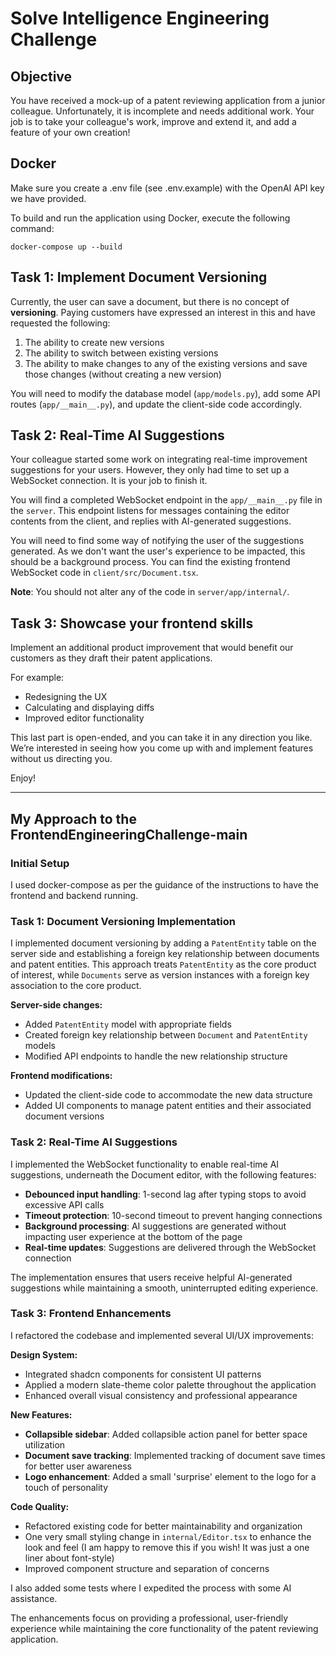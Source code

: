 # Solve Intelligence Engineering Challenge

## Objective

You have received a mock-up of a patent reviewing application from a junior colleague. Unfortunately, it is incomplete and needs additional work. Your job is to take your colleague's work, improve and extend it, and add a feature of your own creation!

## Docker

Make sure you create a .env file (see .env.example) with the OpenAI API key we have provided.

To build and run the application using Docker, execute the following command:

```
docker-compose up --build
```

## Task 1: Implement Document Versioning

Currently, the user can save a document, but there is no concept of **versioning**. Paying customers have expressed an interest in this and have requested the following:

1. The ability to create new versions
2. The ability to switch between existing versions
3. The ability to make changes to any of the existing versions and save those changes (without creating a new version)

You will need to modify the database model (`app/models.py`), add some API routes (`app/__main__.py`), and update the client-side code accordingly.

## Task 2: Real-Time AI Suggestions

Your colleague started some work on integrating real-time improvement suggestions for your users. However, they only had time to set up a WebSocket connection. It is your job to finish it.

You will find a completed WebSocket endpoint in the `app/__main__.py` file in the `server`. This endpoint listens for messages containing the editor contents from the client, and replies with AI-generated suggestions.

You will need to find some way of notifying the user of the suggestions generated. As we don't want the user's experience to be impacted, this should be a background process. You can find the existing frontend WebSocket code in `client/src/Document.tsx`.

**Note**: You should not alter any of the code in `server/app/internal/`.

## Task 3: Showcase your frontend skills

Implement an additional product improvement that would benefit our customers as they draft their patent applications. 

For example:
- Redesigning the UX
- Calculating and displaying diffs 
- Improved editor functionality

This last part is open-ended, and you can take it in any direction you like. We’re interested in seeing how you come up with and implement features without us directing you.

Enjoy!



----------------------------------------------------------------------------------------

## My Approach to the FrontendEngineeringChallenge-main

### Initial Setup
I used docker-compose as per the guidance of the instructions to have the frontend and backend running.

### Task 1: Document Versioning Implementation

I implemented document versioning by adding a `PatentEntity` table on the server side and establishing a foreign key relationship between documents and patent entities. This approach treats `PatentEntity` as the core product of interest, while `Documents` serve as version instances with a foreign key association to the core product.

**Server-side changes:**
- Added `PatentEntity` model with appropriate fields
- Created foreign key relationship between `Document` and `PatentEntity` models
- Modified API endpoints to handle the new relationship structure

**Frontend modifications:**
- Updated the client-side code to accommodate the new data structure
- Added UI components to manage patent entities and their associated document versions

### Task 2: Real-Time AI Suggestions

I implemented the WebSocket functionality to enable real-time AI suggestions, underneath the Document editor, with the following features:

- **Debounced input handling**: 1-second lag after typing stops to avoid excessive API calls
- **Timeout protection**: 10-second timeout to prevent hanging connections
- **Background processing**: AI suggestions are generated without impacting user experience at the bottom of the page
- **Real-time updates**: Suggestions are delivered through the WebSocket connection

The implementation ensures that users receive helpful AI-generated suggestions while maintaining a smooth, uninterrupted editing experience.

### Task 3: Frontend Enhancements

I refactored the codebase and implemented several UI/UX improvements:

**Design System:**
- Integrated shadcn components for consistent UI patterns
- Applied a modern slate-theme color palette throughout the application
- Enhanced overall visual consistency and professional appearance

**New Features:**
- **Collapsible sidebar**: Added collapsible action panel for better space utilization
- **Document save tracking**: Implemented tracking of document save times for better user awareness
- **Logo enhancement**: Added a small 'surprise' element to the logo for a touch of personality

**Code Quality:**
- Refactored existing code for better maintainability and organization
- One very small styling change in `internal/Editor.tsx` to enhance the look and feel (I am happy to remove this if you wish! It was just a one liner about font-style)
- Improved component structure and separation of concerns

I also added some tests where I expedited the process with some AI assistance. 

The enhancements focus on providing a professional, user-friendly experience while maintaining the core functionality of the patent reviewing application.